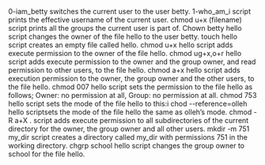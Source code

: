 0-iam_betty switches the current user to the user betty.
1-who_am_i script prints the effective username of the current user.
chmod u+x (filename) script prints all the groups the current user is part of.
Chown betty hello script changes the owner of the file hello to the user betty.
touch hello script creates an empty file called hello.
chmod u+x hello script adds execute permission to the owner of the file hello.
chmod ug+x,o+r hello script adds execute permission to the owner and the group owner, and read permission to other users, to the file hello.
chmod a+x hello script adds execution permission to the owner, the group owner and the other users, to the file hello.
chmod 007 hello script sets the permission to the file hello as follows; Owner: no permission at all, Group: no permission at all.
chmod 753 hello script sets the mode of the file hello to this:i
chod --reference=olleh hello scriptsets the mode of the file hello the same as olleh’s mode.
chmod -R a+X . script adds execute permission to all subdirectories of the current directory for the owner, the group owner and all other users.
mkdir -m 751 my_dir script creates a directory called my_dir with permissions 751 in the working directory.
chgrp school hello script changes the group owner to school for the file hello.
